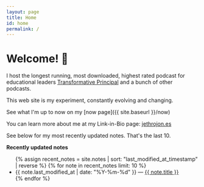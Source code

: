```yaml
---
layout: page
title: Home
id: home
permalink: /
---
```


# Welcome! 👋

I host the longest running, most downloaded, highest rated podcast for educational leaders [Transformative Principal](https://transformativeprincipal.org) and a bunch of other podcasts. 

This web site is my experiment, constantly evolving and changing. 

See what I'm up to now on my [now page]({{ site.baseurl }}/now)

You can learn more about me at my Link-in-Bio page: [jethrojon.es](https://jethrojon.es)

See below for my most recently updated notes. That's the last 10. 

<strong>Recently updated notes</strong>

<ul>
  {% assign recent_notes = site.notes | sort: "last_modified_at_timestamp" | reverse %}
  {% for note in recent_notes limit: 10 %}
    <li>
      {{ note.last_modified_at | date: "%Y-%m-%d" }} — <a class="internal-link" href="{{ site.baseurl }}{{ note.url }}">{{ note.title }}</a>
    </li>
  {% endfor %}
</ul>

<style>
  .wrapper {
    max-width: 46em;
  }
</style>
